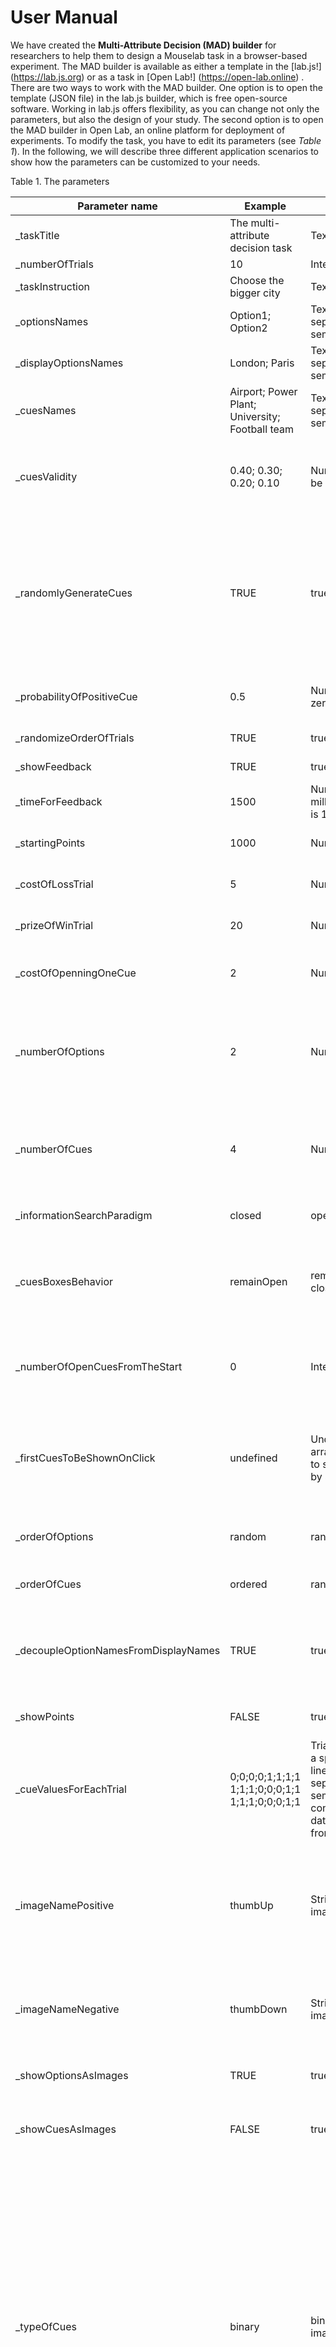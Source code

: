 # User Manual

We have created the **Multi-Attribute Decision (MAD) builder** for researchers to help them to design a Mouselab task in a browser-based experiment. The MAD builder is available as either a template in the
[lab.js!] (https://lab.js.org)
or as a task in
[Open Lab!] (https://open-lab.online)
. There are two ways to work with the MAD builder. One option is to open the template (JSON file) in the lab.js builder, which is free open-source software. Working in lab.js offers flexibility, as you can change not only the parameters, but also the design of your study. The second option is to open the MAD builder in Open Lab, an online platform for deployment of experiments. To modify the task, you have to edit its parameters (see *Table 1*). In the following, we will describe three different application scenarios to show how the parameters can be customized to your needs.

Table 1. The parameters

| Parameter name                       | Example                                         | Format                                                                                                                                | Description                                                                                                                                                                                                                                                                                                                                                                                                                                                                                                                                                                                                                                                                                               |
|--------------------------------------|-------------------------------------------------|---------------------------------------------------------------------------------------------------------------------------------------|-----------------------------------------------------------------------------------------------------------------------------------------------------------------------------------------------------------------------------------------------------------------------------------------------------------------------------------------------------------------------------------------------------------------------------------------------------------------------------------------------------------------------------------------------------------------------------------------------------------------------------------------------------------------------------------------------------------|
| _taskTitle                           | The multi-attribute decision task               | Text                                                                                                                                  | The title shown in the task                                                                                                                                                                                                                                                                                                                                                                                                                                                                                                                                                                                                                                                                               |
| _numberOfTrials                      | 10                                              | Integer (min = 1)                                                                                                                     | The number of trials                                                                                                                                                                                                                                                                                                                                                                                                                                                                                                                                                                                                                                                                                      |
| _taskInstruction                     | Choose the bigger city                          | Text                                                                                                                                  | The instruction shown in the task                                                                                                                                                                                                                                                                                                                                                                                                                                                                                                                                                                                                                                                                         |
| _optionsNames                        | Option1; Option2                                | Text, names are separated be semicolons.                                                                                              | The option names are for the researcher and not shown to a participant.                                                                                                                                                                                                                                                                                                                                                                                                                                                                                                                                                                                                                                   |
| _displayOptionsNames                 | London; Paris                                   | Text, names are separated be semicolons.                                                                                              | The display options names are shown to a participant.                                                                                                                                                                                                                                                                                                                                                                                                                                                                                                                                                                                                                                                     |
| _cuesNames                           | Airport; Power Plant; University; Football team | Text, names are separated be semicolons.                                                                                              | The cues names displayed to the participant.                                                                                                                                                                                                                                                                                                                                                                                                                                                                                                                                                                                                                                                              |
| _cuesValidity                        | 0.40; 0.30; 0.20; 0.10                          | Number, separated be semicolons.                                                                                                      | The validity values of the cues. The values should sum up to one and are used to calculate the correct option in each trial (by applying a weighted additive rule).                                                                                                                                                                                                                                                                                                                                                                                                                                                                                                                                       |
| _randomlyGenerateCues                | TRUE                                            | true / false                                                                                                                          | Whether to generate each cue independently with some probability. If true, then each cue value will be generated randomly and will be positive with the probability of the parameter *_probabilityOfPositiveCue*.  If false, then each cue value will be assigned a value from the parameter *_cueValuesForEachTrial*.                                                                                                                                                                                                                                                                                                                                                                                    |
| _probabilityOfPositiveCue            | 0.5                                             | Number between zero and one                                                                                                           | The probability of generating a positive cue. The parameter *_randomlyGenerateCues* should be true.                                                                                                                                                                                                                                                                                                                                                                                                                                                                                                                                                                                                       |
| _randomizeOrderOfTrials              | TRUE                                            | true / false                                                                                                                          | Whether or not to randomize the order of trials.                                                                                                                                                                                                                                                                                                                                                                                                                                                                                                                                                                                                                                                          |
| _showFeedback                        | TRUE                                            | true / false                                                                                                                          | Whether or not to show feedback after each trial.                                                                                                                                                                                                                                                                                                                                                                                                                                                                                                                                                                                                                                                         |
| _timeForFeedback                     | 1500                                            | Number of milliseconds (1000 is 1 sec)                                                                                                | How long to show feedback after the trial.                                                                                                                                                                                                                                                                                                                                                                                                                                                                                                                                                                                                                                                                |
| _startingPoints                      | 1000                                            | Number                                                                                                                                | How many points participants have at the beginning of the task.                                                                                                                                                                                                                                                                                                                                                                                                                                                                                                                                                                                                                                           |
| _costOfLossTrial                     | 5                                               | Number                                                                                                                                | How many points participants lose in case of a wrong answer.                                                                                                                                                                                                                                                                                                                                                                                                                                                                                                                                                                                                                                              |
| _prizeOfWinTrial                     | 20                                              | Number                                                                                                                                | How many points participants win in case of a correct answer.                                                                                                                                                                                                                                                                                                                                                                                                                                                                                                                                                                                                                                             |
| _costOfOpenningOneCue                | 2                                               | Number                                                                                                                                | How many points participants pay to open one information box (in the closed Mouselab paradigm).                                                                                                                                                                                                                                                                                                                                                                                                                                                                                                                                                                                                           |
| _numberOfOptions                     | 2                                               | Number                                                                                                                                | The number of options. The number should be consistent with the parameters: *_optionsNames*, *_displayOptionsNames*, *_cueValuesForEachTrial* (if *_randomlyGenerateCues* is false).                                                                                                                                                                                                                                                                                                                                                                                                                                                                                                                      |
| _numberOfCues                        | 4                                               | Number                                                                                                                                | The number of cues. The number should be consistent with the parameters: *_cuesNames*, *_cuesValidity*, *_cueValuesForEachTrial* (if *_randomlyGenerateCues* is false).                                                                                                                                                                                                                                                                                                                                                                                                                                                                                                                                   |
| _informationSearchParadigm           | closed                                          | open / closed                                                                                                                         | Whether to show all cues (open), or make them open on the mouse click (closed).                                                                                                                                                                                                                                                                                                                                                                                                                                                                                                                                                                                                                           |
| _cuesBoxesBehavior                   | remainOpen                                      | remainOpen / closeAfterBoxIsLeft                                                                                                      | For closed Mouselab (*_informationSearchParadigm* is *closed*), whether to leave the boxes open after a click (remainOpen) or to hide the cue, when the mouse leaves the box (closeAfterBoxIsLeft).                                                                                                                                                                                                                                                                                                                                                                                                                                                                                                       |
| _numberOfOpenCuesFromTheStart        | 0                                               | Integer (min = 0)                                                                                                                     | For closed Mouselab (*_informationSearchParadigm* is *closed*), you can specify how many cues are visible from the beginning of the trial.                                                                                                                                                                                                                                                                                                                                                                                                                                                                                                                                                                |
| _firstCuesToBeShownOnClick           | undefined                                       | Undefined or an array of first cues to show (separated by semicolons).                                                                | For closed Mouselab (*_informationSearchParadigm* is *closed*), you can specify which cue values to show on the first click. The cue values should be given as an array, which length is equal to the number of trials.                                                                                                                                                                                                                                                                                                                                                                                                                                                                                   |
| _orderOfOptions                      | random                                          | random / ordered                                                                                                                      | Whether or not to randomize the presentation order of options specified in *_optionsNames*.                                                                                                                                                                                                                                                                                                                                                                                                                                                                                                                                                                                                               |
| _orderOfCues                         | ordered                                         | random / ordered                                                                                                                      | Whether or not to randomize the presentation order of cues.                                                                                                                                                                                                                                                                                                                                                                                                                                                                                                                                                                                                                                               |
| _decoupleOptionNamesFromDisplayNames | TRUE                                            | true / false                                                                                                                          | Whether or not to decouple display options names from options names. When true, the presentation order of displayed names is randomized independently from options.                                                                                                                                                                                                                                                                                                                                                                                                                                                                                                                                       |
| _showPoints                          | FALSE                                           | true / false                                                                                                                          | Whether or not to show participants the amount of collected points.                                                                                                                                                                                                                                                                                                                                                                                                                                                                                                                                                                                                                                       |
| _cueValuesForEachTrial               | 0;0;0;0;1;1;1;1 1;1;1;0;0;0;1;1 1;1;1;0;0;0;1;1 | Trials separated by a space or a new line. Cues are separated by semicolons. For convenience, the data can be copied from a csv file. | The cue values for each option and trial. The number of values should correspond to the number of trials, options and cues. The parameter *_randomlyGenerateCues* should be *false*.                                                                                                                                                                                                                                                                                                                                                                                                                                                                                                                      |
| _imageNamePositive                   | thumbUp                                         | String, name of the image.                                                                                                            | In case if the parameter *_typeOfCues* is *name*, the positive cue value (bigger than 0) will be displayed with the image with given name. The image should uploaded to the screen component *MouseLab* in the lab.js builder, and the names should match.                                                                                                                                                                                                                                                                                                                                                                                                                                                |
| _imageNameNegative                   | thumbDown                                       | String, name of the image.                                                                                                            | In case if the parameter *_typeOfCues* is *name*, the negative cue value (smaller or equal to 0) will be displayed with the image with given name.                                                                                                                                                                                                                                                                                                                                                                                                                                                                                                                                                        |
| _showOptionsAsImages                 | TRUE                                            | true / false                                                                                                                          | Whether or not to show options as images. If true, display names will be used as images names.                                                                                                                                                                                                                                                                                                                                                                                                                                                                                                                                                                                                            |
| _showCuesAsImages                    | FALSE                                           | true / false                                                                                                                          | Whether or not to show cues as images. If true, cues names will be used as images names.                                                                                                                                                                                                                                                                                                                                                                                                                                                                                                                                                                                                                  |
| _typeOfCues                          | binary                                          | binary / raw / image / name / any                                                                                                     | How to display cues: Binary:  *+* or *-*. If the cue is of *binary* type, the value bigger than zero is displayed as a plus sign, otherwise as a minus sign. Raw: the way how values are written in the parameter *_cueValuesForEachTrial*.  Image: as images for positive and negative values. The value bigger than zero is displayed as an image with the name from *_imageNamePositive*, otherwise as an image with the name from *_imageNameNegative*. Name: as images. The names of the images are in the parameter *_displayOptions*. Any: as images. The names of the images are in the parameter *_displayOptions*. If there is no image with the specified name, the raw value of cue is shown. |
